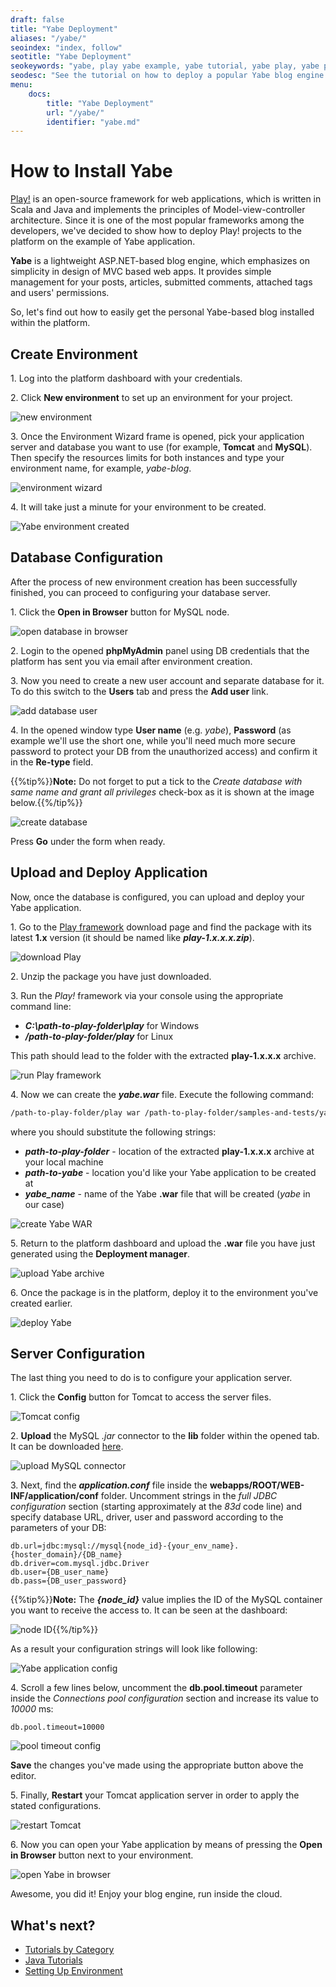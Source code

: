 ```yaml
---
draft: false
title: "Yabe Deployment"
aliases: "/yabe/"
seoindex: "index, follow"
seotitle: "Yabe Deployment"
seokeywords: "yabe, play yabe example, yabe tutorial, yabe play, yabe play framework, play framework yabe example, yabe java, yabe blog, yabe server, yabe tomcat, yabe deployment, deploy yabe, deploy yabe play framework, deploy yabe tomcat"
seodesc: "See the tutorial on how to deploy a popular Yabe blog engine with the help of the Play! framework. Below is shown the example with Tomcat application server and MySQL database."
menu: 
    docs:
        title: "Yabe Deployment"
        url: "/yabe/"
        identifier: "yabe.md"
---
```


# How to Install Yabe

[Play!](https://www.playframework.com/) is an open-source framework for web applications, which is written in Scala and Java and implements the principles of Model-view-controller architecture. Since it is one of the most popular frameworks among the developers, we've decided to show how to deploy Play! projects to the platform on the example of Yabe application.

**Yabe** is a lightweight ASP.NET-based blog engine, which emphasizes on simplicity in design of MVC based web apps. It provides simple management for your posts, articles, submitted comments, attached tags and users' permissions.

So, let's find out how to easily get the personal Yabe-based blog installed within the platform.


## Create Environment

1\. Log into the platform dashboard with your credentials.

2\. Click **New environment** to set up an environment for your project.

![new environment](01-new-environment.png)

3\. Once the Environment Wizard frame is opened, pick your application server and database you want to use (for example, **Tomcat** and **MySQL**). Then specify the resources limits for both instances and type your environment name, for example, *yabe-blog*. 

![environment wizard](02-environment-wizard.png)

4\. It will take just a minute for your environment to be created.

![Yabe environment created](03-yabe-environment-created.png)


## Database Configuration

After the process of new environment creation has been successfully finished, you can proceed to configuring your database server.

1\. Click the **Open in Browser** button for MySQL node. 

![open database in browser](04-open-database-in-browser.png)

2\. Login to the opened **phpMyAdmin** panel using DB credentials that the platform has sent you via email after environment creation.

3\. Now you need to create a new user account and separate database for it. To do this switch to the **Users** tab and press the **Add user** link.

![add database user](05-add-database-user.png)

4\. In the opened window type **User name** (e.g. *yabe*), **Password** (as example we'll use the short one, while you'll need much more secure password to protect your DB from the unauthorized access) and confirm it in the **Re-type** field.

{{%tip%}}**Note:** Do not forget to put a tick to the *Create database with same name and grant all privileges* check-box as it is shown at the image below.{{%/tip%}}

![create database](06-create-database.png)

Press **Go** under the form when ready.


## Upload and Deploy Application

Now, once the database is configured, you can upload and deploy your Yabe application.

1\. Go to the [Play framework](https://www.playframework.com/download) download page and find the package with its latest **1.x** version (it should be named like ***play-1.x.x.x.zip***).

![download Play](07-download-play.png)

2\. Unzip the package you have just downloaded.

3\. Run the *Play!* framework via your console using the appropriate command line: 

* ***C:\path-to-play-folder\play*** for Windows
* ***/path-to-play-folder/play*** for Linux

This path should lead to the folder with the extracted **play-1.x.x.x** archive.

![run Play framework](08-run-play-framework.png)

4\. Now we can create the ***yabe.war*** file. Execute the following command:

```bash
/path-to-play-folder/play war /path-to-play-folder/samples-and-tests/yabe -o /path-to-yabe/yabe_name --zip
```

where you should substitute the following strings:

* ***path-to-play-folder*** - location of the extracted **play-1.x.x.x** archive at your local machine
* ***path-to-yabe*** - location you'd like your Yabe application to be created at
* ***yabe_name*** - name of the Yabe **.war** file that will be created (*yabe* in our case)

![create Yabe WAR](09-create-yabe-war.png)

5\. Return to the platform dashboard and upload the **.war** file you have just generated using the **Deployment manager**.

![upload Yabe archive](10-upload-yabe-archive.png)

6\. Once the package is in the platform, deploy it to the environment you've created earlier.

![deploy Yabe](11-deploy-yabe.png)


## Server Configuration

The last thing you need to do is to configure your application server.

1\. Click the **Config** button for Tomcat to access the server files.

![Tomcat config](12-tomcat-config.png)

2\. **Upload** the MySQL *.jar* connector to the **lib** folder within the opened tab. It can be downloaded [here](http://dev.mysql.com/downloads/connector/j/).

![upload MySQL connector](13-upload-mysql-connector.png)

3\. Next, find the ***application.conf*** file inside the **webapps/ROOT/WEB-INF/application/conf** folder. Uncomment strings in the *full JDBC configuration* section (starting approximately at the *83d* code line) and specify database URL, driver, user and password according to the parameters of your DB:

```text
db.url=jdbc:mysql://mysql{node_id}-{your_env_name}.{hoster_domain}/{DB_name}
db.driver=com.mysql.jdbc.Driver
db.user={DB_user_name}
db.pass={DB_user_password}
```

{{%tip%}}**Note:** The ***{node_id}*** value implies the ID of the MySQL container you want to receive the access to. It can be seen at the dashboard:

![node ID](14-node-id.png){{%/tip%}}

As a result your configuration strings will look like following:

![Yabe application config](15-yabe-application-config.png)

4\. Scroll a few lines below, uncomment the **db.pool.timeout** parameter inside the *Connections pool configuration* section and increase its value to *10000* ms:

```
db.pool.timeout=10000
```

![pool timeout config](16-pool-timeout-config.png)

**Save** the changes you've made using the appropriate button above the editor.

5\. Finally, **Restart** your Tomcat application server in order to apply the stated configurations.

![restart Tomcat](17-restart-tomcat.png)

6\. Now you can open your Yabe application by means of pressing the **Open in Browser** button next to your environment.

![open Yabe in browser](18-open-yabe-in-browser.png)

Awesome, you did it! Enjoy your blog engine, run inside the cloud.


## What's next?

* [Tutorials by Category](/tutorials-by-category/)
* [Java Tutorials](/java-tutorials/)
* [Setting Up Environment](/setting-up-environment/)